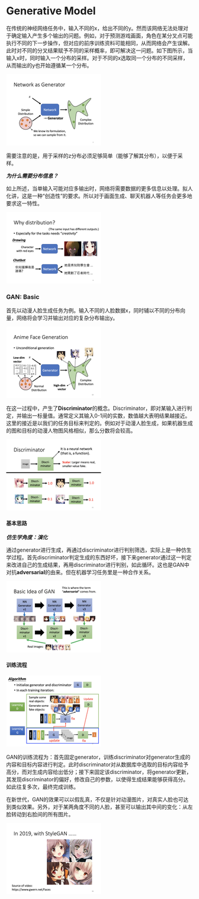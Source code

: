 # Generative Model

在传统的神经网络任务中，输入不同的x，给出不同的y。然而该网络无法处理对于确定输入产生多个输出的问题。例如，对于预测游戏画面，角色在某分叉点可能执行不同的下一步操作，但对应的前序训练资料可能相同，从而网络会产生误解。此时对不同的分叉结果赋予不同的采样概率，即可解决这一问题。如下图所示，当输入x时，同时输入一个分布的采样。对于不同的x选取同一个分布的不同采样，从而输出的y也开始遵循某一个分布。

<img src="image-20210421103225290.png" alt="image-20210421103225290" style="zoom:25%;" />

需要注意的是，用于采样的z分布必须足够简单（能够了解其分布），以便于采样。

***为什么需要分布信息？***

如上所述，当单输入可能对应多输出时，网络将需要数据的更多信息以处理。拟人化讲，这是一种“创造性”的要求。所以对于画面生成、聊天机器人等任务会更多地要求这一特性。

<img src="image-20210421103846487.png" alt="image-20210421103846487" style="zoom:25%;" />

### GAN: Basic

首先以动漫人脸生成任务为例。输入不同的人脸数据x，同时辅以不同的分布向量，网络将会学习并输出对应的复杂分布输出y。

<img src="image-20210421110705247.png" alt="image-20210421110705247" style="zoom:25%;" />

在这一过程中，产生了**Discriminator**的概念。Discriminator，即对某输入进行判定，并输出一标量值。通常定义其输入0-1间的实数，数值越大表明结果越接近。这里的接近是以我们的任务目标来判定的。例如对于动漫人脸生成，如果机器生成的图和目标的动漫人物图风格相似，那么分数将会较高。

<img src="image-20210421110835898.png" alt="image-20210421110835898" style="zoom:25%;" />

#### 基本思路

***仿生学角度：演化***

通过generator进行生成，再通过discriminator进行判别筛选，实际上是一种仿生学过程。首先discriminator判定生成的东西好坏，接下来generator通过这一判定来改进自己的生成结果，再用discriminator进行判别，如此循环。这也是GAN中对抗**adversarial**的由来。但在机器学习任务里是一种合作关系。

<img src="image-20210421111142097.png" alt="image-20210421111142097" style="zoom:25%;" />

#### 训练流程

<img src="image-20210421112205688.png" alt="image-20210421112205688" style="zoom:25%;" />

GAN的训练流程为：首先固定generator，训练discriminator对generator生成的内容和目标内容进行判定。此时discriminator对从数据库中选取的目标内容给予高分，而对生成内容给出低分；接下来固定该discriminator，将generator更新，其发现discriminator的偏好，修改自己的参数，以使得生成结果能够获得高分。如此往复多次，最终完成训练。

在新世代，GAN的效果可以以假乱真，不仅是针对动漫图片，对真实人脸也可达到类似效果。另外，对于某两角度不同的人脸，甚至可以输出其中间的变化：从左脸转动到右脸间的所有图片。

<img src="image-20210421115422649.png" alt="image-20210421115422649" style="zoom:25%;" />